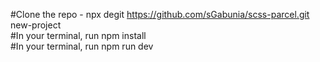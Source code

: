 #Clone the repo - npx degit https://github.com/sGabunia/scss-parcel.git new-project  
#In your terminal, run npm install  
#In your terminal, run npm run dev  
